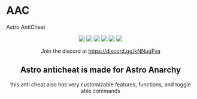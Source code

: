 # AAC
Astro AntiCheat

<div align="center">

  <a href="https://github.com/Collinmc1228/Astro-anticheat/releases/latest"><img src="https://img.shields.io/github/v/release/Collinmc1228/Astro-anticheat"></a>
  <img src="https://img.shields.io/github/last-commit/Collinmc1228/Astro-anticheat">
  <img src="https://img.shields.io/github/commit-activity/m/Collinmc1228/Astro-anticheat">
  <img src="https://img.shields.io/github/languages/code-size/Collinmc1228/Astro-anticheat">
  <img src="https://img.shields.io/tokei/lines/github/Collinmc1228/Astro-anticheat">
  <img src="https://img.shields.io/github/downloads/Collinmc1228/Astro-anticheat/total">

  Join the discord at https://discord.gg/kNNugFva

Astro anticheat is made for Astro Anarchy 
-----------------------------------------------------------------------------------------------
this anti cheat also has very customizable features, functions, and toggle able commands
